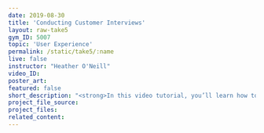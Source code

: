 ```yaml
---
date: 2019-08-30
title: 'Conducting Customer Interviews'
layout: raw-take5
gym_ID: 5007
topic: 'User Experience'
permalink: /static/take5/:name
live: false
instructor: "Heather O'Neill"
video_ID:
poster_art:
featured: false
short_description: "<strong>In this video tutorial, you’ll learn how to lorem your ipsum with CSS.</strong> Lorem ipsum dolor sit amet, consetetur sadipscing elitr, sed diam nonumy eirmod tempor invidunt ut labore et dolore magna aliquyam erat, sed diam voluptua."
project_file_source:
project_files:
related_content:
---
```

